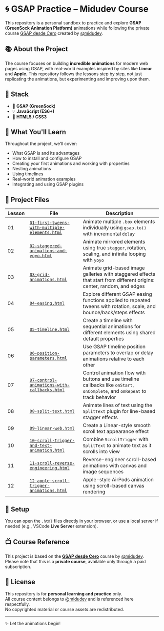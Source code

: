 # 🌀 GSAP Practice – Midudev Course

This repository is a personal sandbox to practice and explore **GSAP (GreenSock Animation Platform)** animations while following the private course [GSAP desde Cero](https://midu.dev/curso/gsap-desde-cero) created by [@midudev](https://github.com/midudev).

## 📚 About the Project

The course focuses on building **incredible animations** for modern web pages using GSAP, with real-world examples inspired by sites like **Linear** and **Apple**. This repository follows the lessons step by step, not just replicating the animations, but experimenting and improving upon them.

## 🚀 Stack

- 🧩 **GSAP (GreenSock)**
- 💡 **JavaScript (ES6+)**
- 🎨 **HTML5 / CSS3**

## 🧠 What You'll Learn

Throughout the project, we'll cover:

- What GSAP is and its advantages
- How to install and configure GSAP
- Creating your first animations and working with properties
- Nesting animations
- Using timelines
- Real-world animation examples
- Integrating and using GSAP plugins

## 📁 Project Files

| Lesson | File | Description |
|--------|------|-------------|
| 01 | [`01-first-tweens-with-multiple-elements.html`](./01-first-tweens-with-multiple-elements.html) | Animate multiple `.box` elements individually using `gsap.to()` with incremental `delay` |
| 02 | [`02-staggered-animations-and-yoyo.html`](./02-staggered-animations-and-yoyo.html) | Animate mirrored elements using true `stagger`, rotation, scaling, and infinite looping with `yoyo` |
| 03 | [`03-grid-animations.html`](./03-grid-animations.html) | Animate grid-based image galleries with staggered effects that start from different origins: center, random, and edges |
| 04 | [`04-easing.html`](./04-easing.html) | Explore different GSAP easing functions applied to repeated tweens with rotation, scale, and bounce/back/steps effects |
| 05 | [`05-timeline.html`](./05-timeline.html) | Create a timeline with sequential animations for different elements using shared default properties |
| 06 | [`06-position-parameters.html`](./06-position-parameters.html) | Use GSAP timeline position parameters to overlap or delay animations relative to each other |
| 07 | [`07-control-animations-with-callbacks.html`](./07-control-animations-with-callbacks.html) | Control animation flow with buttons and use timeline callbacks like `onStart`, `onComplete`, and `onRepeat` to track behavior |
| 08 | [`08-split-text.html`](./08-split-text.html) | Animate lines of text using the `SplitText` plugin for line-based stagger effects |
| 09 | [`09-linear-web.html`](./09-linear-web.html) | Create a Linear-style smooth scroll text appearance effect |
| 10 | [`10-scroll-trigger-and-text-animation.html`](./10-scroll-trigger-and-text-animation.html) | Combine `ScrollTrigger` with `SplitText` to animate text as it scrolls into view |
| 11 | [`11-scroll-reverse-engineering.html`](./11-scroll-reverse-engineering.html) | Reverse-engineer scroll-based animations with canvas and image sequences |
| 12 | [`12-apple-scroll-trigger-animations.html`](./12-apple-scroll-trigger-animations.html) | Apple-style AirPods animation using scroll-based canvas rendering |

## 🔧 Setup

You can open the `.html` files directly in your browser, or use a local server if needed (e.g., VSCode **Live Server** extension).

## 📺 Course Reference

This project is based on the **[GSAP desde Cero](https://midu.dev/curso/gsap-desde-cero)** course by [@midudev](https://github.com/midudev).  
Please note that this is a **private course**, available only through a paid subscription.

## 📝 License

This repository is for **personal learning and practice** only.  
All course content belongs to [@midudev](https://github.com/midudev) and is referenced here respectfully.  
No copyrighted material or course assets are redistributed.

---

✨ Let the animations begin!
